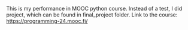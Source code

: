 This is my performance in MOOC python course. Instead of a test, I did project, which can be found in final_project folder. Link to the course: https://programming-24.mooc.fi/
